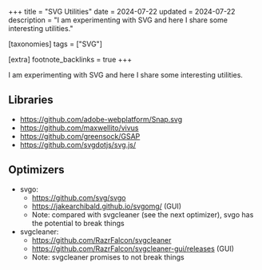 +++
title = "SVG Utilities"
date = 2024-07-22
updated = 2024-07-22
description = "I am experimenting with SVG and here I share some interesting utilities."

[taxonomies]
tags = ["SVG"]

[extra]
footnote_backlinks = true
+++

I am experimenting with SVG and here I share some interesting utilities.

## Libraries

- <https://github.com/adobe-webplatform/Snap.svg>
- <https://github.com/maxwellito/vivus>
- <https://github.com/greensock/GSAP>
- <https://github.com/svgdotjs/svg.js/>

## Optimizers

- svgo:
  - <https://github.com/svg/svgo>
  - <https://jakearchibald.github.io/svgomg/> (GUI)
  - Note: compared with svgcleaner (see the next optimizer), svgo has the potential to break things
- svgcleaner:
  - <https://github.com/RazrFalcon/svgcleaner>
  - <https://github.com/RazrFalcon/svgcleaner-gui/releases> (GUI)
  - Note: svgcleaner promises to not break things
